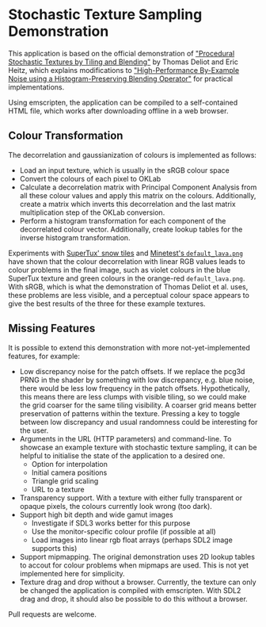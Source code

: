 # Stochastic Texture Sampling Demonstration

This application is based on the official demonstration of
["Procedural Stochastic Textures by Tiling and
Blending"](https://eheitzresearch.wordpress.com/738-2/) by Thomas Deliot and
Eric Heitz, which explains modifications to ["High-Performance By-Example
Noise using a Histogram-Preserving Blending
Operator"](https://eheitzresearch.wordpress.com/722-2/) for practical
implementations.

Using emscripten, the application can be compiled to a self-contained HTML file,
which works after downloading offline in a web browser.


## Colour Transformation

The decorrelation and gaussianization of colours is implemented as follows:
* Load an input texture, which is usually in the sRGB colour space
* Convert the colours of each pixel to OKLab
* Calculate a decorrelation matrix with Principal Component Analysis from all
  these colour values and apply this matrix on the colours.
  Additionally, create a matrix which inverts this decorrelation and the last
  matrix multiplication step of the OKLab conversion.
* Perform a histogram transformation for each component of the decorrelated
  colour vector. Additionally, create lookup tables for the inverse histogram
  transformation.

Experiments with [SuperTux' snow tiles](https://github.com/SuperTux/supertux/blob/baf72d708b982789c0be8ca912d3b59a76e17c0a/data/images/tiles/snow/convex.png)
and [Minetest's `default_lava.png`](https://github.com/minetest/minetest_game/blob/aeb27c4db6959d20e525f5754b88d107b168e957/mods/default/textures/default_lava.png)
have shown that the colour decorrelation with linear RGB values leads to colour
problems in the final image, such as violet colours in the blue SuperTux
texture and green colours in the orange-red `default_lava.png`.
With sRGB, which is what the demonstration of Thomas Deliot et al. uses, these
problems are less visible, and a perceptual colour space appears to give the
best results of the three for these example textures.


## Missing Features

It is possible to extend this demonstration with more not-yet-implemented
features, for example:
* Low discrepancy noise for the patch offsets.
  If we replace the pcg3d PRNG in the shader by something with
  low discrepancy, e.g. blue noise, there would be less low frequency in the
  patch offsets.
  Hypothetically, this means there are less clumps with visible tiling, so we
  could make the grid coarser for the same tiling visibility.
  A coarser grid means better preservation of patterns within the texture.
  Pressing a key to toggle between low discrepancy and usual randomness could be
  interesting for the user.
* Arguments in the URL (HTTP parameters) and command-line.
  To showcase an example texture with stochastic texture sampling, it can be
  helpful to initialise the state of the application to a desired one.
  * Option for interpolation
  * Initial camera positions
  * Triangle grid scaling
  * URL to a texture
* Transparency support.
  With a texture with either fully transparent or opaque pixels, the colours
  currently look wrong (too dark).
* Support high bit depth and wide gamut images
  * Investigate if SDL3 works better for this purpose
  * Use the monitor-specific colour profile (if possible at all)
  * Load images into linear rgb float arrays (perhaps SDL2 image supports this)
* Support mipmapping.
  The original demonstration uses 2D lookup tables to accout for colour problems
  when mipmaps are used. This is not yet implemented here for simplicity.
* Texture drag and drop without a browser.
  Currently, the texture can only be changed the application is compiled with
  emscripten.
  With SDL2 drag and drop, it should also be possible to do this without a
  browser.

Pull requests are welcome.
